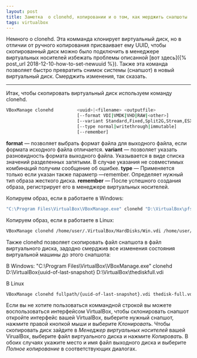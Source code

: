```yaml
---
layout: post
title: Заметка  о clonehd, копировании и о том, как мерджить снапшоты
tags: virtualbox
---
```


Немного о clonehd. Эта комманда клонирует виртуальный диск, но в отличии от ручного копирования присваивает ему UUID, чтобы скопированный диск можно было подключить в менеджере виртуальных носителей избежать проблемы описанной [вот здесь]({% post_url 2018-12-10-how-to-set-newuuid %}). Также эта команда позволяет быстро превратить снимок системы (снапшот) в новый виртуальный диск. Смерджить изменения, так сказать.

---

<script type="text/javascript" src="/public/js/jssor.slider.min.js"></script>

Итак, чтобы скопировать виртуальный диск используем команду clonehd.

```bash
VBoxManage clonehd         <uuid>|<filename> <outputfile>
                           [--format VDI|VMDK|VHD|RAW|<other>]
                           [--variant Standard,Fixed,Split2G,Stream,ESX]
                           [--type normal|writethrough|immutable]
                           [--remember]
```
**format** — позволяет выбрать формат файла для выходного файла, если формата исходного файла отличается.
**variant** — позволяет указать разновидность формата выходного файла. Указывается в виде списка значений разделенных запятыми. В случае указания не совместимых комбинаций получим сообщение об ошибке.
**type** — Применяется только если указан также параметр —remember. Определяет нужный тип образа жесткого диска.
**remember** — После успешного создания образа, регистрирует его в менеджере виртуальных носителей.

Копируем образ, если в работаете в Windows:

```bash
"C:\Program Files\VirtualBox\VBoxManage.exe" clonehd "D:\VirtualBox\pfsense.vdi" "D:\VirtualBox\pfsense2.vdi"
```

Копируем образ, если в работаете в Linux:

```bash
VBoxManage clonehd /home/user/.VirtualBox/HardDisks/Win.vdi /home/user/data/Win.vdi
```

Также clonehd позволяет скопировать файл снапшота в файл виртуального диска, задодно смерджив все изменения состояния виртуальной машины до этого снапшота:

В Windows:
"C:\Program Files\VirtualBox\VBoxManage.exe" clonehd D:\VirtualBox\{uuid-of-last-snapshot} D:\VirtualBox\thediskfull.vdi

В Linux
```bash
VBoxManage clonehd fullpath/{uuid-of-last-snapshot}.vdi thedisk-full.vdi
```
Если вы не хотите пользоваться коммандной строкой вы можете воспользоваться интерфейсом VirtualBox, чтобы склонировать снапшот откройте интерфейс вашей VirtualBox, выберите нужный снапшот, нажмите правой кнопкой мыши и выберите *Клонировать*. Чтобы скопировать диск зайдите в *Менеджер виртуальных носителей* вашей VirualBox, выберите файл виртуального диска и нажмите *Копировать*. В обоих случаях укажите место и имя файл выходного диска и выберите *Полное копирование* в соответствующих диалогах.